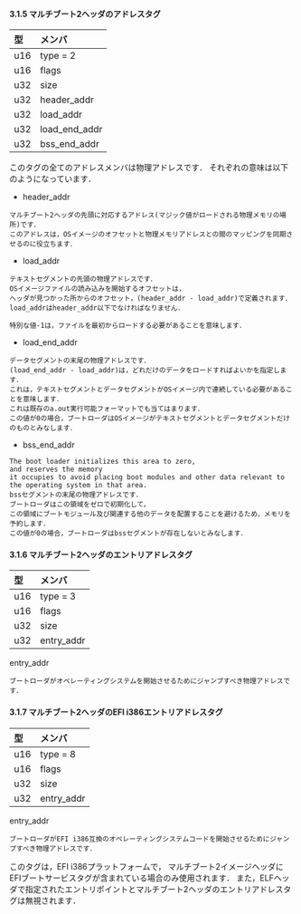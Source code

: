 #### 3.1.5 マルチブート2ヘッダのアドレスタグ

|型 |メンバ|
|:--|:-----|
|u16|type = 2|
|u16|flags|
|u32|size|
|u32|header_addr|
|u32|load_addr|
|u32|load_end_addr|
|u32|bss_end_addr|

このタグの全てのアドレスメンバは物理アドレスです．
それぞれの意味は以下のようになっています．  

- header_addr
```
マルチブート2ヘッダの先頭に対応するアドレス(マジック値がロードされる物理メモリの場所)です．
このアドレスは，OSイメージのオフセットと物理メモリアドレスとの間のマッピングを同期させるのに役立ちます．
```

- load_addr
```
テキストセグメントの先頭の物理アドレスです．
OSイメージファイルの読み込みを開始するオフセットは，
ヘッダが見つかった所からのオフセット，(header_addr - load_addr)で定義されます．
load_addrはheader_addr以下でなければなりません．  

特別な値-1は，ファイルを最初からロードする必要があることを意味します．
```

- load_end_addr
```
データセグメントの末尾の物理アドレスです．
(load_end_addr - load_addr)は，どれだけのデータをロードすればよいかを指定します．
これは，テキストセグメントとデータセグメントがOSイメージ内で連続している必要があることを意味します．
これは既存のa.out実行可能フォーマットでも当てはまります．
この値が0の場合，ブートローダはOSイメージがテキストセグメントとデータセグメントだけのものとみなします．
```

- bss_end_addr
```
The boot loader initializes this area to zero,
and reserves the memory
it occupies to avoid placing boot modules and other data relevant to the operating system in that area.
bssセグメントの末尾の物理アドレスです．
ブートローダはこの領域をゼロで初期化して，
この領域にブートモジュール及び関連する他のデータを配置することを避けるため，メモリを予約します．
この値が0の場合，ブートローダはbssセグメントが存在しないとみなします．
```

#### 3.1.6 マルチブート2ヘッダのエントリアドレスタグ

|型 |メンバ|
|:--|:-----|
|u16|type = 3|
|u16|flags|
|u32|size|
|u32|entry_addr|

entry_addr
```
ブートローダがオペレーティングシステムを開始させるためにジャンプすべき物理アドレスです．
```

#### 3.1.7 マルチブート2ヘッダのEFI i386エントリアドレスタグ

|型 |メンバ|
|:--|:-----|
|u16|type = 8|
|u16|flags|
|u32|size|
|u32|entry_addr|

entry_addr
```
ブートローダがEFI i386互換のオペレーティングシステムコードを開始させるためにジャンプすべき物理アドレスです．
```

このタグは，EFI i386プラットフォームで，
マルチブート2イメージヘッダにEFIブートサービスタグが含まれている場合のみ使用されます．
また，ELFヘッダで指定されたエントリポイントとマルチブート2ヘッダのエントリアドレスタグは無視されます．
